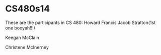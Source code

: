 CS480s14
========

These are the participants in CS 480:
Howard Francis
Jacob Stratton(1st one booyah!!!)

Keegan McClain

Christene McInerney

